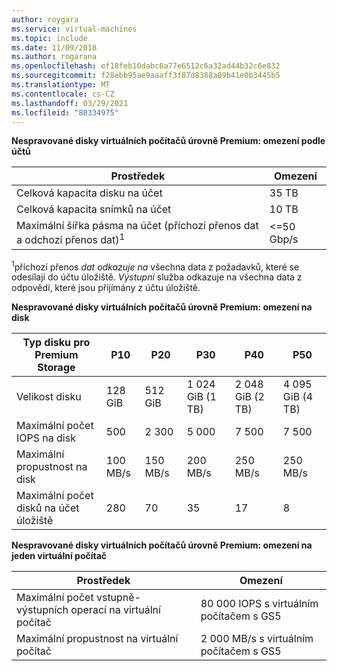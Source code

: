 ```yaml
---
author: roygara
ms.service: virtual-machines
ms.topic: include
ms.date: 11/09/2018
ms.author: rogarana
ms.openlocfilehash: ef18feb10dabc6a77e6512c6a32ad44b32c6e832
ms.sourcegitcommit: f28ebb95ae9aaaff3f87d8388a09b41e0b3445b5
ms.translationtype: MT
ms.contentlocale: cs-CZ
ms.lasthandoff: 03/29/2021
ms.locfileid: "80334975"
---
```

**Nespravované disky virtuálních počítačů úrovně Premium: omezení podle účtů**

| Prostředek | Omezení |
| --- | --- |
| Celková kapacita disku na účet |35 TB |
| Celková kapacita snímků na účet |10 TB |
| Maximální šířka pásma na účet (příchozí přenos dat a odchozí přenos dat)<sup>1</sup> |<=50 Gbp/s |

<sup>1</sup>příchozí přenos *dat odkazuje na* všechna data z požadavků, které se odesílají do účtu úložiště. *Výstupní* služba odkazuje na všechna data z odpovědí, které jsou přijímány z účtu úložiště.

**Nespravované disky virtuálních počítačů úrovně Premium: omezení na disk**

| Typ disku pro Premium Storage | P10 | P20 | P30 | P40 | P50 |
| --- | --- | --- | --- | --- | --- |
| Velikost disku |128 GiB |512 GiB |1 024 GiB (1 TB) |2 048 GiB (2 TB)|4 095 GiB (4 TB)|
| Maximální počet IOPS na disk |500 |2 300 |5 000 |7 500 |7 500 |
| Maximální propustnost na disk |100 MB/s | 150 MB/s |200 MB/s |250 MB/s |250 MB/s |
| Maximální počet disků na účet úložiště |280 |70 |35 | 17 | 8 |

**Nespravované disky virtuálních počítačů úrovně Premium: omezení na jeden virtuální počítač**

| Prostředek | Omezení |
| --- | --- |
| Maximální počet vstupně-výstupních operací na virtuální počítač |80 000 IOPS s virtuálním počítačem s GS5 |
| Maximální propustnost na virtuální počítač |2 000 MB/s s virtuálním počítačem s GS5 |


